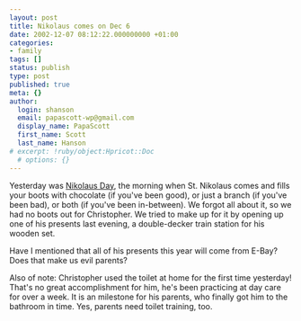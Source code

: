 ```yaml
---
layout: post
title: Nikolaus comes on Dec 6
date: 2002-12-07 08:12:22.000000000 +01:00
categories:
- family
tags: []
status: publish
type: post
published: true
meta: {}
author:
  login: shanson
  email: papascott-wp@gmail.com
  display_name: PapaScott
  first_name: Scott
  last_name: Hanson
# excerpt: !ruby/object:Hpricot::Doc
  # options: {}
---
```

<p>Yesterday was <a href="http://www.training-for-germany.de/tips99/tip11.htm">Nikolaus Day</a>, the morning when St. Nikolaus comes and fills your boots with chocolate (if you've been good), or just a branch (if you've been bad), or both (if you've been in-between). We forgot all about it, so we had no boots out for Christopher. We tried to make up for it by opening up one of his presents last evening, a double-decker train station for his wooden set. </p>
<p>Have I mentioned that all of his presents this year will come from E-Bay? Does that make us evil parents? </p>
<p>Also of note: Christopher used the toilet at home for the first time yesterday! That's no great accomplishment for him, he's been practicing at day care for over a week. It is an milestone for his parents, who finally got him to the bathroom in time. Yes, parents need toilet training, too.</p>
